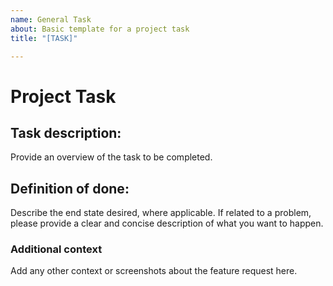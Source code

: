 ```yaml
---
name: General Task
about: Basic template for a project task
title: "[TASK]"

---
```


# Project Task

## Task description:

Provide an overview of the task to be completed.

## Definition of done:

Describe the end state desired, where applicable. If related to a problem, please provide a clear and concise description of what you want to happen.

### Additional context

Add any other context or screenshots about the feature request here.
